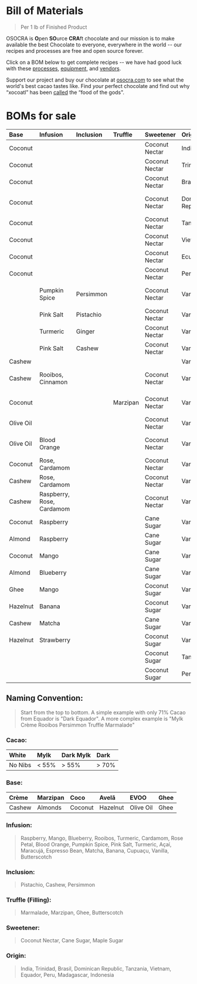 # Bill of Materials
> Per 1 lb of Finished Product

OSOCRA is **O**pen **SO**urce **CRA**ft chocolate and our mission is to make available the best Chocolate to everyone, everywhere in the world -- our recipes and processes are free and open source forever.

Click on a BOM below to get complete recipes -- we have had good luck with these [processes](operations), [equipment](resources), and [vendors](vendors).

Support our project and buy our chocolate at [osocra.com](https://osocra.com) to see what the world's best cacao tastes like. Find *your* perfect chocolate and find out why “xocoatl” has been [called](https://historydaily.org/chocolate-food-of-the-gods) the “food of the gods".

# BOMs for sale

| Base      | Infusion      | Inclusion | Truffle  | Sweetener      | Origin   | Cacao     | Name                                |                         |
| :---      | :---          | :---      | :---     | :---           | :---     | ---:      | :---                                | :---                    |
| Coconut   |               |           |          | Coconut Nectar | India    | Dark      | Coco India                          |[21052318](2021/05/23/18)|
| Coconut   |               |           |          | Coconut Nectar | Trinidad | Dark      | Coco Trinidad                       |[21052813](2021/05/28/13)|
| Coconut   |               |           |          | Coconut Nectar | Brasil   | Dark      | Coco Brasil                         |[21070415](2021/07/04/15)|
| Coconut   |               |           |          | Coconut Nectar | Dominican Republic | Dark | Coco Dominican Republic        |[21071614](2021/07/16/14)|
| Coconut   |               |           |          | Coconut Nectar | Tanzania | Dark      | Coco Tanzania                       |[21072109](2021/07/21/09)|
| Coconut   |               |           |          | Coconut Nectar | Vietnam  | Dark      | Coco Vietnam                        |[21072610](2021/07/26/10)|
| Coconut   |               |           |          | Coconut Nectar | Ecuador  | Dark      | Coco Ecuador                        |[21072809](2021/07/28/09)|
| Coconut   |               |           |          | Coconut Nectar | Peru     | Dark      | Coco Peru                           |[21073013](2021/07/30/13)|
|           | Pumpkin Spice | Persimmon |          | Coconut Nectar | Varies   | Dark      | Pumpkin Spice Persimmon             |[21102514](2021/10/25/14)|
|           | Pink Salt     | Pistachio |          | Coconut Nectar | Varies   | Dark      | Pink Salt Pistachio                 |[21110110](2021/11/01/10)|
|           | Turmeric      | Ginger    |          | Coconut Nectar | Varies   | Dark      | Turmeric Ginger                     |[21110111](2021/11/01/11)|
|           | Pink Salt     | Cashew    |          | Coconut Nectar | Varies   | Dark      | Pink Salt Cashew                    |[21110308](2021/11/03/08)|
| Cashew    |               |           |          |                | Varies   | Dark      | Crème                               |[21110712](2021/11/07/12)|
| Cashew    | Rooibos, Cinnamon |       |          | Coconut Nectar | Varies   | Mylk      | Crème Cinnamon Rooibos              |[21110916](2021/11/09/16)|
| Coconut   |               |           | Marzipan | Coconut Nectar | Varies   | Dark      | Coco Truffle Marzipan               |[21112911](2021/11/29/11)|
| Olive Oil |               |           |          | Coconut Nectar | Varies   | Dark      | EVOO                                |[21121510](2021/12/15/10)|
| Olive Oil | Blood Orange  |           |          | Coconut Nectar | Varies   | Dark      | EVOO Blood Orange                   |[21121816](2021/12/18/16)|
| Coconut   | Rose, Cardamom|           |          | Coconut Nectar | Varies   | Dark      | Coco Rose                           |[22011215](2022/01/12/15)|
| Cashew    | Rose, Cardamom|           |          | Coconut Nectar | Varies   | Dark Mylk | Crème Rose                          |[22011216](2022/01/12/16)|
| Cashew    | Raspberry, Rose, Cardamom ||         | Coconut Nectar | Varies   | White     | Crème Raspberry Rose                |[22011217](2022/01/12/17)|
| Coconut   | Raspberry     |           |          | Cane Sugar     | Varies   | White     | Coco Raspberry                      |[22011512](2022/01/15/12)|
| Almond    | Raspberry     |           |          | Cane Sugar     | Varies   | White     | Marzipan Raspberry                  |[22011513](2022/01/15/13)|
| Coconut   | Mango         |           |          | Cane Sugar     | Varies   | White     | Coco Mango                          |[22011708](2022/01/17/08)|
| Almond    | Blueberry     |           |          | Cane Sugar     | Varies   | White     | Marzipan Blueberry                  |[22011709](2022/01/17/09)|
| Ghee      | Mango         |           |          | Coconut Sugar  | Varies   | Dark Mylk | Ghee Mango                          |[22012812](2022/01/28/12)|
| Hazelnut  | Banana        |           |          | Coconut Sugar  | Varies   | Mylk      | Avelã Banana                        |[22012813](2022/01/28/13)|
| Cashew    | Matcha        |           |          | Cane Sugar     | Varies   | White     | Crème Matcha                        |[22012814](2022/01/28/14)|
| Hazelnut  | Strawberry    |           |          | Coconut Sugar  | Varies   | Mylk      | Avelã Strawberry                    |[22013110](2022/01/31/10)|
|           |               |           |          | Coconut Sugar  | Tanzania | Dark      |  Dark Tanzania    |[22020915](2022/02/09/15)|
|           |               |           |          | Coconut Sugar  | Peru | Dark      |  Dark Peru    |[22020916](2022/02/09/16)|

## Naming Convention:
> Start from the top to bottom. A simple example with only 71% Cacao from Equador is "Dark Equador". A more complex example is "Mylk Crème Rooibos Persimmon Truffle Marmalade"

### Cacao:

| White    | Mylk    | Dark Mylk | Dark   |
| :---     | :---    | :---      | :---   |
| No Nibs  | < 55%   |> 55%      |> 70%   |

### Base:

| Crème     | Marzipan   | Coco      | Avelã     | EVOO       | Ghee    | 
| :---      | :---       | :---      | :---      | :---       | :---    |
| Cashew    | Almonds    | Coconut   | Hazelnut  | Olive Oil  | Ghee    |

### Infusion:
> Raspberry, Mango, Blueberry, Rooibos, Turmeric, Cardamom, Rose Petal, Blood Orange, Pumpkin Spice, Pink Salt, Turmeric, Açaí, Maracujá, Espresso Bean, Matcha, Banana, Cupuaçu, Vanilla, Butterscotch

### Inclusion:
> Pistachio, Cashew, Persimmon

### Truffle (Filling):
> Marmalade, Marzipan, Ghee, Butterscotch

### Sweetener:
> Coconut Nectar, Cane Sugar, Maple Sugar

### Origin:
> India, Trinidad, Brasil, Dominican Republic, Tanzania, Vietnam, Equador, Peru, Madagascar, Indonesia

